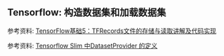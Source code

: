 ## Tensorflow: 构造数据集和加载数据集

参考资料: [TensorFlow基础5：TFRecords文件的存储与读取讲解及代码实现](https://blog.csdn.net/chengshuhao1991/article/details/78656724)

参考资料: [Tensorflow Slim 中DatasetProvider 的定义](https://blog.csdn.net/chengshuhao1991/article/details/78656724)

